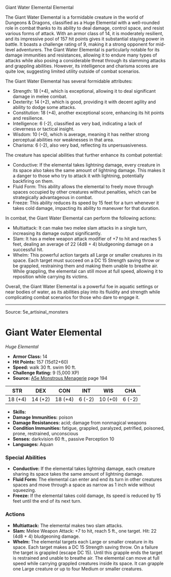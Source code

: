<MonsterName/>Giant Water Elemental</MonsterName>
<CreatureType/>Elemental</CreatureType>

<summary>The Giant Water Elemental is a formidable creature in the world of Dungeons & Dragons, classified as a Huge Elemental with a well-rounded role in combat thanks to its ability to deal damage, control space, and resist various forms of attack. With an armor class of 14, it is moderately resilient, and its impressive pool of 157 hit points gives it substantial staying power in battle. It boasts a challenge rating of 9, making it a strong opponent for mid-level adventurers. The Giant Water Elemental is particularly notable for its damage immunities and resistances, allowing it to endure many types of attacks while also posing a considerable threat through its slamming attacks and grappling abilities. However, its intelligence and charisma scores are quite low, suggesting limited utility outside of combat scenarios.</summary>

<detail>

The Giant Water Elemental has several formidable attributes: 
- Strength: 18 (+4), which is exceptional, allowing it to deal significant damage in melee combat. 
- Dexterity: 14 (+2), which is good, providing it with decent agility and ability to dodge some attacks. 
- Constitution: 18 (+4), another exceptional score, enhancing its hit points and resilience. 
- Intelligence: 6 (-2), classified as very bad, indicating a lack of cleverness or tactical insight. 
- Wisdom: 10 (+0), which is average, meaning it has neither strong perceptual abilities nor weaknesses in that area. 
- Charisma: 6 (-2), also very bad, reflecting its unpersuasiveness.

The creature has special abilities that further enhance its combat potential:
- Conductive: If the elemental takes lightning damage, every creature in its space also takes the same amount of lightning damage. This makes it a danger to those who try to attack it with lightning, potentially backfiring on them.
- Fluid Form: This ability allows the elemental to freely move through spaces occupied by other creatures without penalties, which can be strategically advantageous in combat. 
- Freeze: This ability reduces its speed by 15 feet for a turn whenever it takes cold damage, impacting its ability to maneuver for that duration.

In combat, the Giant Water Elemental can perform the following actions:
- Multiattack: It can make two melee slam attacks in a single turn, increasing its damage output significantly. 
- Slam: It has a melee weapon attack modifier of +7 to hit and reaches 5 feet, dealing an average of 22 (4d8 + 4) bludgeoning damage on a successful hit.
- Whelm: This powerful action targets all Large or smaller creatures in its space. Each target must succeed on a DC 15 Strength saving throw or be grappled, restraining them and making them unable to breathe air. While grappling, the elemental can still move at full speed, allowing it to reposition while carrying its victims.

Overall, the Giant Water Elemental is a powerful foe in aquatic settings or near bodies of water, as its abilities play into its fluidity and strength while complicating combat scenarios for those who dare to engage it.</detail>



---

Source: 5e_artisinal_monsters

# Giant Water Elemental

*Huge* *Elemental*

- **Armor Class:** 14
- **Hit Points:** 157 (15d12+60)
- **Speed:** walk 30 ft. swim 90 ft.
- **Challenge Rating:** 9 (5,000 XP)
- **Source:** [A5e Monstrous Menagerie](https://enpublishingrpg.com/products/level-up-monstrous-menagerie-a5e) page 194

| STR | DEX | CON | INT | WIS | CHA |
| --- | --- | --- | --- | --- | --- |
| 18 (+4) | 14 (+2) | 18 (+4) | 6 (-2) | 10 (+0) | 6 (-2) |

- **Skills:** 
- **Damage Immunities:** poison
- **Damage Resistances:** acid; damage from nonmagical weapons
- **Condition Immunities:** fatigue, grappled, paralyzed, petrified, poisoned, prone, restrained, unconscious
- **Senses:** darkvision 60 ft., passive Perception 10
- **Languages:** Aquan

### Special Abilities

- **Conductive:** If the elemental takes lightning damage, each creature sharing its space takes the same amount of lightning damage.
- **Fluid Form:** The elemental can enter and end its turn in other creatures spaces and move through a space as narrow as 1 inch wide without squeezing.
- **Freeze:** If the elemental takes cold damage, its speed is reduced by 15 feet until the end of its next turn.

### Actions

- **Multiattack:** The elemental makes two slam attacks.
- **Slam:** Melee Weapon Attack: +7 to hit, reach 5 ft., one target. Hit: 22 (4d8 + 4) bludgeoning damage.
- **Whelm:** The elemental targets each Large or smaller creature in its space. Each target makes a DC 15 Strength saving throw. On a failure  the target is grappled (escape DC 15). Until this grapple ends  the target is restrained and unable to breathe air. The elemental can move at full speed while carrying grappled creatures inside its space. It can grapple one Large creature or up to four Medium or smaller creatures.




